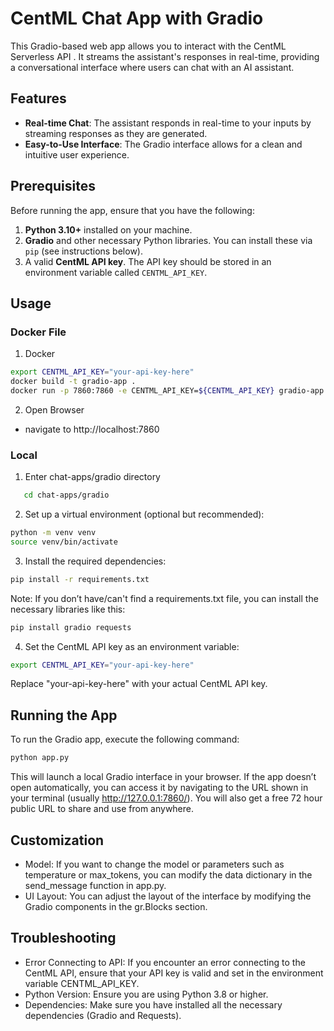 # CentML Chat App with Gradio

This Gradio-based web app allows you to interact with the CentML Serverless API . It streams the assistant's responses in real-time, providing a conversational interface where users can chat with an AI assistant.

## Features

- **Real-time Chat**: The assistant responds in real-time to your inputs by streaming responses as they are generated.
- **Easy-to-Use Interface**: The Gradio interface allows for a clean and intuitive user experience.

## Prerequisites

Before running the app, ensure that you have the following:

1. **Python 3.10+** installed on your machine.
2. **Gradio** and other necessary Python libraries. You can install these via `pip` (see instructions below).
3. A valid **CentML API key**. The API key should be stored in an environment variable called `CENTML_API_KEY`.

## Usage
### Docker File

1. Docker
```bash
export CENTML_API_KEY="your-api-key-here"
docker build -t gradio-app .   
docker run -p 7860:7860 -e CENTML_API_KEY=${CENTML_API_KEY} gradio-app
```

2. Open Browser
- navigate to 
http://localhost:7860

### Local
1. Enter chat-apps/gradio directory

```bash
   cd chat-apps/gradio
```

2.	Set up a virtual environment (optional but recommended):
```bash
python -m venv venv
source venv/bin/activate 
```

3.	Install the required dependencies:
```bash
pip install -r requirements.txt
```
Note: If you don’t have/can't find a requirements.txt file, you can install the necessary libraries like this:
```bash
pip install gradio requests
```

4.	Set the CentML API key as an environment variable:
```bash
export CENTML_API_KEY="your-api-key-here"
```
Replace "your-api-key-here" with your actual CentML API key.

## Running the App

To run the Gradio app, execute the following command:
```bash
python app.py
```
This will launch a local Gradio interface in your browser. If the app doesn’t open automatically, you can access it by navigating to the URL shown in your terminal (usually http://127.0.0.1:7860/). You will also get a free 72 hour public URL to share and use from anywhere. 



## Customization

- Model: If you want to change the model or parameters such as temperature or max_tokens, you can modify the data dictionary in the send_message function in app.py.
- UI Layout: You can adjust the layout of the interface by modifying the Gradio components in the gr.Blocks section.

## Troubleshooting

- Error Connecting to API: If you encounter an error connecting to the CentML API, ensure that your API key is valid and set in the environment variable CENTML_API_KEY.
- Python Version: Ensure you are using Python 3.8 or higher.
- Dependencies: Make sure you have installed all the necessary dependencies (Gradio and Requests).

